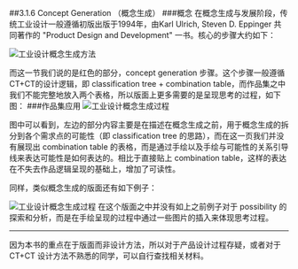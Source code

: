 ##3.1.6 Concept Generation （概念生成）
###概念
在概念生成与发展阶段，传统工业设计一般遵循初版出版于1994年，由Karl Ulrich, Steven D. Eppinger 共同著作的 "Product Design and Development" 一书。核心的步骤大约如下：

![工业设计概念生成方法](http://kitpic.makebi.net/id/ucd/CD.jpg	)

而这一节我们说的是红色的部分，concept generation 步骤。这个步骤一般遵循CT+CT的设计逻辑，即 classification tree + combination table，而作品集之中我们不能完整地放入两个表格，所以版面上更多需要的是呈现思考的过程，如下图：
###作品集应用
![工业设计概念生成过程](http://kitpic.makebi.net/id/ucd/id-13.jpg)

图中可以看到，左边的部分内容主要是在描述在概念生成之前，用于概念生成的拆分到各个需求点的可能性（即 classification tree 的思路），而在这一页我们并没有展现出 combination table 的表格，而是通过手绘以及手绘与可能性的关系引导线来表达可能性是如何表达的。相比于直接贴上 combination table，这样的表达在不失去作品逻辑呈现的基础上，增加了可读性。

同样，类似概念生成的版面还有如下例子：

![工业设计概念生成过程](http://kitpic.makebi.net/id/ucd/id-14.jpg)
在这个版面之中并没有如上之前例子对于 possibility 的探索和分析，而是在手绘呈现的过程中通过一些图片的插入来体现思考过程。

---

因为本书的重点在于版面而非设计方法，所以对于产品设计过程存疑，或者对于 CT+CT 设计方法不熟悉的同学，可以自行查找相关材料。
